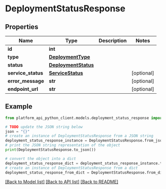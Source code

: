 # DeploymentStatusResponse


## Properties

Name | Type | Description | Notes
------------ | ------------- | ------------- | -------------
**id** | **int** |  | 
**type** | [**DeploymentType**](DeploymentType.md) |  | 
**status** | [**DeploymentStatus**](DeploymentStatus.md) |  | 
**service_status** | [**ServiceStatus**](ServiceStatus.md) |  | [optional] 
**error_message** | **str** |  | [optional] 
**endpoint_url** | **str** |  | [optional] 

## Example

```python
from platform_api_python_client.models.deployment_status_response import DeploymentStatusResponse

# TODO update the JSON string below
json = "{}"
# create an instance of DeploymentStatusResponse from a JSON string
deployment_status_response_instance = DeploymentStatusResponse.from_json(json)
# print the JSON string representation of the object
print(DeploymentStatusResponse.to_json())

# convert the object into a dict
deployment_status_response_dict = deployment_status_response_instance.to_dict()
# create an instance of DeploymentStatusResponse from a dict
deployment_status_response_from_dict = DeploymentStatusResponse.from_dict(deployment_status_response_dict)
```
[[Back to Model list]](../README.md#documentation-for-models) [[Back to API list]](../README.md#documentation-for-api-endpoints) [[Back to README]](../README.md)


